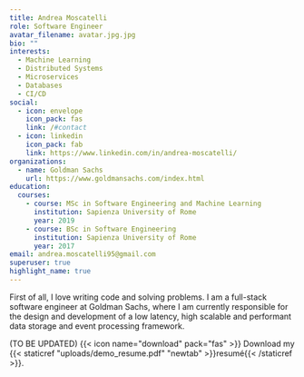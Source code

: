 ```yaml
---
title: Andrea Moscatelli
role: Software Engineer
avatar_filename: avatar.jpg.jpg
bio: ""
interests:
  - Machine Learning
  - Distributed Systems
  - Microservices
  - Databases
  - CI/CD
social:
  - icon: envelope
    icon_pack: fas
    link: /#contact
  - icon: linkedin
    icon_pack: fab
    link: https://www.linkedin.com/in/andrea-moscatelli/
organizations:
  - name: Goldman Sachs
    url: https://www.goldmansachs.com/index.html
education:
  courses:
    - course: MSc in Software Engineering and Machine Learning
      institution: Sapienza University of Rome
      year: 2019
    - course: BSc in Software Engineering
      institution: Sapienza University of Rome
      year: 2017
email: andrea.moscatelli95@gmail.com
superuser: true
highlight_name: true
---
```

First of all, I love writing code and solving problems. I am a full-stack software engineer at Goldman Sachs, where I am currently responsible for the design and development of a low latency, high scalable and performant data storage and event processing framework. 

(TO BE UPDATED) {{< icon name="download" pack="fas" >}} Download my {{< staticref "uploads/demo_resume.pdf" "newtab" >}}resumé{{< /staticref >}}.
